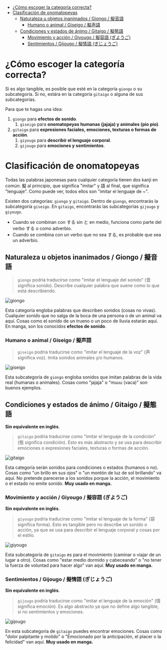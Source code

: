 - [¿Cómo escoger la categoría correcta?](#cómo-escoger-la-categoría-correcta)
- [Clasificación de onomatopeyas](#clasificación-de-onomatopeyas)
  - [Naturaleza u objetos inanimados / Giongo / 擬音語](#naturaleza-u-objetos-inanimados--giongo--擬音語)
    - [Humano o animal / Giseigo / 擬声語](#humano-o-animal--giseigo--擬声語)
  - [Condiciones y estados de ánimo / Gitaigo / 擬態語](#condiciones-y-estados-de-ánimo--gitaigo--擬態語)
    - [Movimiento y acción / Giyougo / 擬容語 (ぎようご)](#movimiento-y-acción--giyougo--擬容語-ぎようご)
    - [Sentimientos / Gijougo / 擬情語 (ぎじょうご)](#sentimientos--gijougo--擬情語-ぎじょうご)

# ¿Cómo escoger la categoría correcta?

Si es algo tangible, es posible que esté en la categoría `giongo` o su subcategoría. Si no, estára en la categoría `gitaigo` o alguna de sus subcategorías.

Para que te hagas una idea:

1. `giongo` para **efectos de sonido**.
   1. `giseigo` para **onomatopeyas humanas (jajaja) y animales (pio pio)**.
2. `gitaigo` para **expresiones faciales, emociones, texturas o formas de acción**.
   1. `giyougo` para **describir el lenguaje corporal**.
   2. `gijougo` para **emociones y sentimientos**.

# Clasificación de onomatopeyas

Todas las palabras japonesas para cualquier categoría tienen dos kanji en común: 擬 al principio, que significa "imitar" y 語 al final, que significa "lenguaje". Como puede ver, todos ellos son "imitar el lenguaje de ~".

Existen dos categorías: `giongo` y `gitaigo`. Dentro de `giongo`, encontrarás la subcategoría `giseigo`. En `gitaigo`, encontrarás las subcategorías `gijougo` y `giyougo`.

- Cuando se combinan con する sin と en medio, funciona como parte del verbo する o como adverbio.
- Cuando se combina con un verbo que no sea する, es probable que sea un adverbio.

## Naturaleza u objetos inanimados / Giongo / 擬音語

> `giongo` podría traducirse como "imitar el lenguaje del sonido" (音 significa sonido). Describe cualquier palabra que suene como lo que está describiendo.

![giongo](http://blog.gengo.com/wp-content/uploads/2016/06/zaa-zaa.png)

Esta categoría engloba palabras que describen sonidos (cosas no vivas). Cualquier sonido que no salga de la boca de una persona o de un animal va aquí. Cosas como el sonido de un trueno o un poco de lluvia estarán aquí. En manga, son los conocidos **efectos de sonido**.

### Humano o animal / Giseigo / 擬声語

> `giseigo` podría traducirse como "imitar el lenguaje de la voz" (声 significa voz). Imita sonidos animales y/o humanos.

![giseigo](https://alu-web-herokuapp-com.global.ssl.fastly.net/cropped_images/tNaKgqdekbOj9WGGfdo51zGKa1G3/c_1601820562559?auto=webp&format=jpg&width=680)

Esta subcategoría de `giongo` engloba sonidos que imitan palabras de la vida real (humanas o animales). Cosas como "jajaja" o "muuu (vaca)" son buenos ejemplos.

## Condiciones y estados de ánimo / Gitaigo / 擬態語

**Sin equivalente en inglés**.

> `gitaigo` podría traducirse como "imitar el lenguaje de la condición" (態 significa condición). Esto es más abstracto y se usa para describir emociones o expresiones faciales, texturas o formas de acción.

![gitaigo](http://blog.gengo.com/wp-content/uploads/2016/06/gusya-gusya.png)

Esta categoría serán sonidos para condiciones o estados (humanos o no). Cosas como "un brillo en sus ojos" o "un montón de luz de sol brillando" va aquí. No pretende parecerse a los sonidos porque la acción, el movimiento o el estado no emite sonido. **Muy usado en manga.**

### Movimiento y acción / Giyougo / 擬容語 (ぎようご)

**Sin equivalente en inglés**.

> `giyougo` podría traducirse como "imitar el lenguaje de la forma" (容 significa forma). Esto es tangible pero no describe un sonido o acción, ya que se usa para describir el lenguaje corporal y cosas por el estilo.

![giyougo](https://pbs.twimg.com/media/FE3aS_FakAIjZ0L.jpg)

Esta subcategoría de `gitaigo` es para el movimiento (caminar o viajar de un lugar a otro). Cosas como "estar medio dormido y cabeceando" o "no tener la fuerza de voluntad para hacer algo" van aquí. **Muy usado en manga.**

### Sentimientos / Gijougo / 擬情語 (ぎじょうご)

**Sin equivalente en inglés**.

> `gijougo` podría traducirse como "imitar el lenguaje de la emoción" (情 significa emoción). Es algo abstracto ya que no define algo tangible, si no sentimientos y emociones.

![gijougo](https://img-cdn.jg.jugem.jp/445/15130/20060307_141520.jpg)

En esta subcategoría de `gitaigo` puedes encontrar emociones. Cosas como "dolor palpitante y molido" o "Emocionado por la anticipación, el placer o la felicidad" van aquí. **Muy usado en manga.** 
